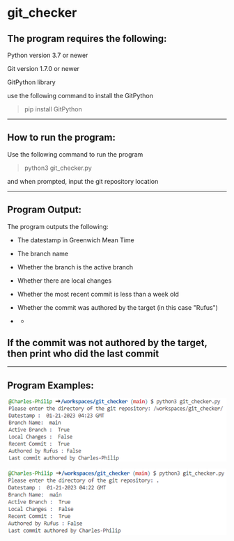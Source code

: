 # git_checker

## The program requires the following:

Python version 3.7 or newer

Git version 1.7.0 or newer

GitPython library

use the following command to install the GitPython
> pip install GitPython

---

## How to run the program:

Use the following command to run the program
> python3 git_checker.py

and when prompted, input the git repository location

---

## Program Output:

The program outputs the following:

- The datestamp in Greenwich Mean Time

- The branch name 

- Whether the branch is the active branch

- Whether there are local changes

- Whether the most recent commit is less than a week old

- Whether the commit was authored by the target (in this case "Rufus")
- 
  -
If the commit was not authored by the target, then print who did the last commit
  -

---

## Program Examples:

![alt text](https://github.com/Charles-Philip/git_checker/blob/main/images/specific%20dir%20git%20checker%20Capture.PNG "specific directory")

![alt text](https://github.com/Charles-Philip/git_checker/blob/main/images/current%20dir%20git%20checker%20Capture.PNG "current directory")


